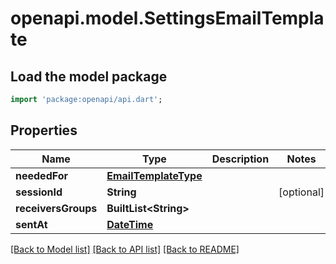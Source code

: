 # openapi.model.SettingsEmailTemplate

## Load the model package
```dart
import 'package:openapi/api.dart';
```

## Properties
Name | Type | Description | Notes
------------ | ------------- | ------------- | -------------
**neededFor** | [**EmailTemplateType**](EmailTemplateType.md) |  | 
**sessionId** | **String** |  | [optional] 
**receiversGroups** | **BuiltList&lt;String&gt;** |  | 
**sentAt** | [**DateTime**](DateTime.md) |  | 

[[Back to Model list]](../README.md#documentation-for-models) [[Back to API list]](../README.md#documentation-for-api-endpoints) [[Back to README]](../README.md)


